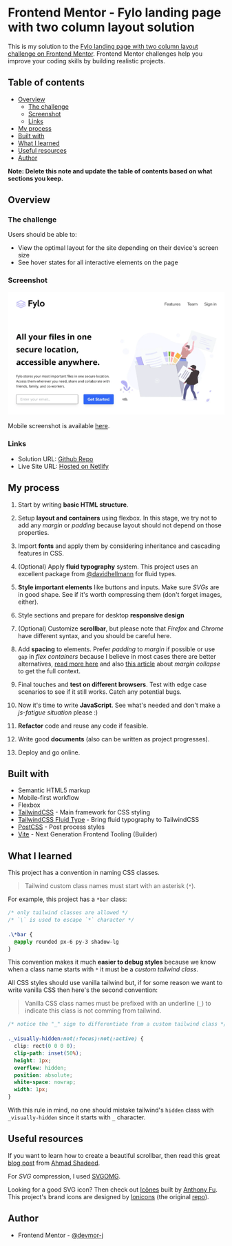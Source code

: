 # Frontend Mentor - Fylo landing page with two column layout solution

This is my solution to the [Fylo landing page with two column layout challenge on Frontend Mentor](https://www.frontendmentor.io/challenges/fylo-landing-page-with-two-column-layout-5ca5ef041e82137ec91a50f5). Frontend Mentor challenges help you improve your coding skills by building realistic projects.

## Table of contents

- [Overview](#overview)
  - [The challenge](#the-challenge)
  - [Screenshot](#screenshot)
  - [Links](#links)
- [My process](#my-process)
- [Built with](#built-with)
- [What I learned](#what-i-learned)
- [Useful resources](#useful-resources)
- [Author](#author)

**Note: Delete this note and update the table of contents based on what sections you keep.**

## Overview

### The challenge

Users should be able to:

- View the optimal layout for the site depending on their device's screen size
- See hover states for all interactive elements on the page

### Screenshot

![Mobile](./screenshot/%5BDesktop%5D%20Frontend%20Mentor%20Fylo%20landing%20page%20with%20two%20column%20layout.webp)

Mobile screenshot is available [here](./screenshot/%5BMobile%5D%20-%20Frontend%20Mentor%20Fylo%20landing%20page%20with%20two%20column%20layout.webp).

### Links

- Solution URL: [Github Repo](https://github.com/devmor-j/fm-fylo-landing-page-with-two-column-layout)
- Live Site URL: [Hosted on Netlify](https://devmor-fylo-landing-page-with-two-column-layout.netlify.app/)

## My process

1) Start by writing **basic HTML structure**.

2) Setup **layout and containers** using flexbox. In this stage, we try not to add any *margin* or *padding* because layout should not depend on those properties.

3) Import **fonts** and apply them by considering inheritance and cascading features in CSS.

4) (Optional) Apply **fluid typography** system. This project uses an excellent package from [@davidhellmann](https://github.com/davidhellmann/tailwindcss-fluid-type) for fluid types.

5) **Style important elements** like buttons and inputs. Make sure *SVGs* are in good shape. See if it's worth compressing them (don't forget images, either).

6) Style sections and prepare for desktop **responsive design**

7) (Optional) Customize **scrollbar**, but please note that *Firefox* and *Chrome* have different syntax, and you should be careful here.

8) Add **spacing** to elements. Prefer *padding* to *margin* if possible or use `gap` in *flex containers* because I believe in most cases there are better alternatives, [read more here](https://betterprogramming.pub/dont-use-margins-for-spacing-between-components-use-gaps-1d3013ac1e80) and also [this article](https://www.freecodecamp.org/news/what-is-margin-collapse-and-how-to-avoid-it/) about *margin collapse* to get the full context.

9) Final touches and **test on different browsers**. Test with edge case scenarios to see if it still works. Catch any potential bugs.

10) Now it's time to write **JavaScript**. See what's needed and don't make a *js-fatigue situation* please :)

11) **Refactor** code and reuse any code if feasible.

12) Write good **documents** (also can be written as project progresses).

13) Deploy and go online.

## Built with

- Semantic HTML5 markup
- Mobile-first workflow
- Flexbox
- [TailwindCSS](https://tailwindcss.com/) - Main framework for CSS styling
- [TailwindCSS Fluid Type](https://github.com/davidhellmann/tailwindcss-fluid-type) - Bring fluid typography to TailwindCSS
- [PostCSS](https://postcss.org/) - Post process styles
- [Vite](https://vitejs.dev/) - Next Generation Frontend Tooling (Builder)

## What I learned

This project has a convention in naming CSS classes.

> Tailwind custom class names must start with an asterisk (`*`).

For example, this project has a `*bar` class:

```css
/* only tailwind classes are allowed */
/* `\` is used to escape `*` character */

.\*bar {
  @apply rounded px-6 py-3 shadow-lg
}
```

This convention makes it much **easier to debug styles** because we know when a class name starts with `*` it must be a *custom tailwind class*.

All CSS styles should use vanilla tailwind but, if for some reason we want to write vanilla CSS then here's the second convention:

> Vanilla CSS class names must be prefixed with an underline (`_`) to indicate this class is not comming from tailwind.

```css
/* notice the "_" sign to differentiate from a custom tailwind class */

._visually-hidden:not(:focus):not(:active) {
  clip: rect(0 0 0 0);
  clip-path: inset(50%);
  height: 1px;
  overflow: hidden;
  position: absolute;
  white-space: nowrap;
  width: 1px;
}
```

With this rule in mind, no one should mistake tailwind's `hidden` class with `_visually-hidden` since it starts with `_` character.

## Useful resources

If you want to learn how to create a beautiful scrollbar, then read this great [blog post](https://ishadeed.com/article/custom-scrollbars-css/) from [Ahmad Shadeed](https://github.com/shadeed).

For *SVG* compression, I used [SVGOMG](https://jakearchibald.github.io/svgomg/).

Looking for a good SVG icon? Then check out [Icônes](https://icones.js.org/) built by [Anthony Fu](https://github.com/antfu). This project's brand icons are designed by [Ionicons](https://icones.js.org/collection/ion) (the original [repo](https://github.com/ionic-team/ionicons)).

## Author

- Frontend Mentor - [@devmor-j](https://www.frontendmentor.io/profile/devmor-j)
